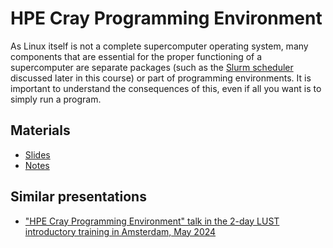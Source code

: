 # HPE Cray Programming Environment

<!-- *Presenter: Kurt Lust*  -->

As Linux itself is not a complete supercomputer operating system, many components
that are essential for the proper functioning of a supercomputer are separate packages
(such as the [Slurm scheduler](M06-Slurm.md) discussed later in this course) 
or part of programming environments. 
It is important to understand the consequences of this, even if all you want is to simply
run a program.


## Materials

-   [Slides](https://465000095.lumidata.eu/training-materials-web/intro-evolving/files/LUMI-BE-Intro-evolving-02-CPE.pdf)
-   [Notes](02-CPE.md)
   

## Similar presentations

-   ["HPE Cray Programming Environment" talk in the 2-day LUST introductory training in Amsterdam, May 2024](https://lumi-supercomputer.github.io/LUMI-training-materials/2day-20240502/extra_02_CPE/)


